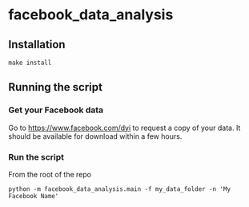 # facebook_data_analysis

## Installation
`make install`

## Running the script
### Get your Facebook data
Go to https://www.facebook.com/dyi to request a copy of your data.
It should be available for download within a few hours.

### Run the script
From the root of the repo

```python -m facebook_data_analysis.main -f my_data_folder -n 'My Facebook Name'```
